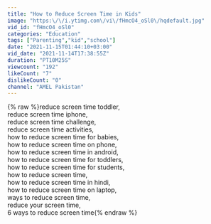```yaml
---
title: "How to Reduce Screen Time in Kids"
image: "https:\/\/i.ytimg.com\/vi\/fHmcO4_oSl0\/hqdefault.jpg"
vid_id: "fHmcO4_oSl0"
categories: "Education"
tags: ["Parenting","kid","school"]
date: "2021-11-15T01:44:10+03:00"
vid_date: "2021-11-14T17:38:55Z"
duration: "PT10M25S"
viewcount: "192"
likeCount: "7"
dislikeCount: "0"
channel: "AMEL Pakistan"
---
```

{% raw %}reduce screen time toddler,<br />reduce screen time iphone,<br />reduce screen time challenge,<br />reduce screen time activities,<br />how to reduce screen time for babies,<br />how to reduce screen time on phone,<br />how to reduce screen time in android,<br />how to reduce screen time for toddlers,<br />how to reduce screen time for students,<br />how to reduce screen time,<br />how to reduce screen time in hindi,<br />how to reduce screen time on laptop,<br />ways to reduce screen time,<br />reduce your screen time,<br />6 ways to reduce screen time{% endraw %}
